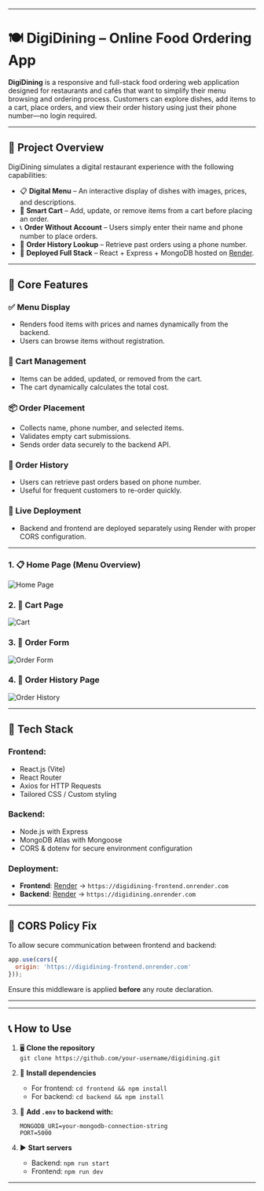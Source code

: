 
---

# 🍽️ DigiDining – Online Food Ordering App

**DigiDining** is a responsive and full-stack food ordering web application designed for restaurants and cafés that want to simplify their menu browsing and ordering process. Customers can explore dishes, add items to a cart, place orders, and view their order history using just their phone number—no login required.

---

## 📌 Project Overview

DigiDining simulates a digital restaurant experience with the following capabilities:

- 📋 **Digital Menu** – An interactive display of dishes with images, prices, and descriptions.
- 🛒 **Smart Cart** – Add, update, or remove items from a cart before placing an order.
- 📞 **Order Without Account** – Users simply enter their name and phone number to place orders.
- 📜 **Order History Lookup** – Retrieve past orders using a phone number.
- 📡 **Deployed Full Stack** – React + Express + MongoDB hosted on [Render](https://render.com).

---

## 🎯 Core Features

### ✅ Menu Display
- Renders food items with prices and names dynamically from the backend.
- Users can browse items without registration.

### 🛒 Cart Management
- Items can be added, updated, or removed from the cart.
- The cart dynamically calculates the total cost.

### 📦 Order Placement
- Collects name, phone number, and selected items.
- Validates empty cart submissions.
- Sends order data securely to the backend API.

### 🧾 Order History
- Users can retrieve past orders based on phone number.
- Useful for frequent customers to re-order quickly.

### 🔄 Live Deployment
- Backend and frontend are deployed separately using Render with proper CORS configuration.

---

### 1. 📋 Home Page (Menu Overview)
![Home Page](./screenshots/homepage.png)

### 2. 🛒 Cart Page
![Cart](./screenshots/cart.png)

### 3. 📝 Order Form
![Order Form](./screenshots/order-form.png)

### 4. 📜 Order History Page
![Order History](./screenshots/order-history.png)

---

## 🧰 Tech Stack

### Frontend:
- React.js (Vite)
- React Router
- Axios for HTTP Requests
- Tailored CSS / Custom styling

### Backend:
- Node.js with Express
- MongoDB Atlas with Mongoose
- CORS & dotenv for secure environment configuration

### Deployment:
- **Frontend**: [Render](https://render.com) → `https://digidining-frontend.onrender.com`
- **Backend**: [Render](https://render.com) → `https://digidining.onrender.com`

---

## 🔐 CORS Policy Fix

To allow secure communication between frontend and backend:

```js
app.use(cors({
  origin: 'https://digidining-frontend.onrender.com'
}));
```

Ensure this middleware is applied **before** any route declaration.

---

---

## 📞 How to Use

1. 🖥️ **Clone the repository**  
   `git clone https://github.com/your-username/digidining.git`

2. 🔧 **Install dependencies**  
   - For frontend: `cd frontend && npm install`
   - For backend: `cd backend && npm install`

3. 🔑 **Add `.env` to backend with:**
   ```
   MONGODB_URI=your-mongodb-connection-string
   PORT=5000
   ```

4. ▶️ **Start servers**  
   - Backend: `npm run start`
   - Frontend: `npm run dev`

---
